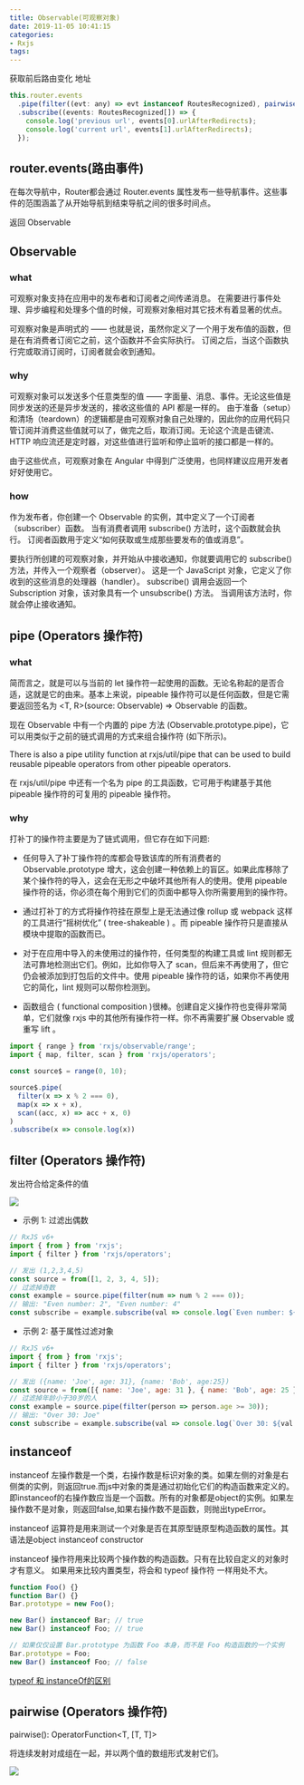 ```yaml
---
title: Observable(可观察对象)
date: 2019-11-05 10:41:15
categories:
- Rxjs
tags:
---
```


获取前后路由变化 地址
``` js
this.router.events
  .pipe(filter((evt: any) => evt instanceof RoutesRecognized), pairwise())
  .subscribe((events: RoutesRecognized[]) => {
    console.log('previous url', events[0].urlAfterRedirects);
    console.log('current url', events[1].urlAfterRedirects);
  });
```

## router.events(路由事件)
在每次导航中，Router都会通过 Router.events 属性发布一些导航事件。这些事件的范围涵盖了从开始导航到结束导航之间的很多时间点。

返回 Observable

## Observable
### what
可观察对象支持在应用中的发布者和订阅者之间传递消息。 在需要进行事件处理、异步编程和处理多个值的时候，可观察对象相对其它技术有着显著的优点。

可观察对象是声明式的 —— 也就是说，虽然你定义了一个用于发布值的函数，但是在有消费者订阅它之前，这个函数并不会实际执行。 订阅之后，当这个函数执行完或取消订阅时，订阅者就会收到通知。

### why
可观察对象可以发送多个任意类型的值 —— 字面量、消息、事件。无论这些值是同步发送的还是异步发送的，接收这些值的 API 都是一样的。 由于准备（setup）和清场（teardown）的逻辑都是由可观察对象自己处理的，因此你的应用代码只管订阅并消费这些值就可以了，做完之后，取消订阅。无论这个流是击键流、HTTP 响应流还是定时器，对这些值进行监听和停止监听的接口都是一样的。

由于这些优点，可观察对象在 Angular 中得到广泛使用，也同样建议应用开发者好好使用它。

### how
作为发布者，你创建一个 Observable 的实例，其中定义了一个订阅者（subscriber）函数。 当有消费者调用 subscribe() 方法时，这个函数就会执行。 订阅者函数用于定义“如何获取或生成那些要发布的值或消息”。

要执行所创建的可观察对象，并开始从中接收通知，你就要调用它的 subscribe() 方法，并传入一个观察者（observer）。 这是一个 JavaScript 对象，它定义了你收到的这些消息的处理器（handler）。 subscribe() 调用会返回一个 Subscription 对象，该对象具有一个 unsubscribe() 方法。 当调用该方法时，你就会停止接收通知。

## pipe (Operators 操作符)
### what
简而言之，就是可以与当前的 let 操作符一起使用的函数。无论名称起的是否合适，这就是它的由来。基本上来说，pipeable 操作符可以是任何函数，但是它需要返回签名为 <T, R>(source: Observable<T>) => Observable<R> 的函数。

现在 Observable 中有一个内置的 pipe 方法 (Observable.prototype.pipe)，它可以用类似于之前的链式调用的方式来组合操作符 (如下所示)。

There is also a pipe utility function at rxjs/util/pipe that can be used to build reusable pipeable operators from other pipeable operators.

在 rxjs/util/pipe 中还有一个名为 pipe 的工具函数，它可用于构建基于其他 pipeable 操作符的可复用的 pipeable 操作符。

### why
打补丁的操作符主要是为了链式调用，但它存在如下问题:

- 任何导入了补丁操作符的库都会导致该库的所有消费者的 Observable.prototype 增大，这会创建一种依赖上的盲区。如果此库移除了某个操作符的导入，这会在无形之中破坏其他所有人的使用。使用 pipeable 操作符的话，你必须在每个用到它们的页面中都导入你所需要用到的操作符。

- 通过打补丁的方式将操作符挂在原型上是无法通过像 rollup 或 webpack 这样的工具进行“摇树优化” ( tree-shakeable ) 。而 pipeable 操作符只是直接从模块中提取的函数而已。

- 对于在应用中导入的未使用过的操作符，任何类型的构建工具或 lint 规则都无法可靠地检测出它们。例如，比如你导入了 scan，但后来不再使用了，但它仍会被添加到打包后的文件中。使用 pipeable 操作符的话，如果你不再使用它的简化，lint 规则可以帮你检测到。

- 函数组合 ( functional composition )很棒。创建自定义操作符也变得非常简单，它们就像 rxjs 中的其他所有操作符一样。你不再需要扩展 Observable 或重写 lift 。

``` js
import { range } from 'rxjs/observable/range';
import { map, filter, scan } from 'rxjs/operators';

const source$ = range(0, 10);

source$.pipe(
  filter(x => x % 2 === 0),
  map(x => x + x),
  scan((acc, x) => acc + x, 0)
)
.subscribe(x => console.log(x))
```

## filter (Operators 操作符)
发出符合给定条件的值

![](/img/js/rxjs_filter.png)

- 示例 1: 过滤出偶数
``` js
// RxJS v6+
import { from } from 'rxjs';
import { filter } from 'rxjs/operators';

// 发出 (1,2,3,4,5)
const source = from([1, 2, 3, 4, 5]);
// 过滤掉奇数
const example = source.pipe(filter(num => num % 2 === 0));
// 输出: "Even number: 2", "Even number: 4"
const subscribe = example.subscribe(val => console.log(`Even number: ${val}`));
```

- 示例 2: 基于属性过滤对象
``` js
// RxJS v6+
import { from } from 'rxjs';
import { filter } from 'rxjs/operators';

// 发出 ({name: 'Joe', age: 31}, {name: 'Bob', age:25})
const source = from([{ name: 'Joe', age: 31 }, { name: 'Bob', age: 25 }]);
// 过滤掉年龄小于30岁的人
const example = source.pipe(filter(person => person.age >= 30));
// 输出: "Over 30: Joe"
const subscribe = example.subscribe(val => console.log(`Over 30: ${val.name}`));
```


## instanceof
instanceof 左操作数是一个类，右操作数是标识对象的类。如果左侧的对象是右侧类的实例，则返回true.而js中对象的类是通过初始化它们的构造函数来定义的。即instanceof的右操作数应当是一个函数。所有的对象都是object的实例。如果左操作数不是对象，则返回false,如果右操作数不是函数，则抛出typeError。

instanceof 运算符是用来测试一个对象是否在其原型链原型构造函数的属性。其语法是object instanceof constructor

instanceof 操作符用来比较两个操作数的构造函数。只有在比较自定义的对象时才有意义。 如果用来比较内置类型，将会和 typeof 操作符 一样用处不大。

``` js
function Foo() {}
function Bar() {}
Bar.prototype = new Foo();

new Bar() instanceof Bar; // true
new Bar() instanceof Foo; // true

// 如果仅仅设置 Bar.prototype 为函数 Foo 本身，而不是 Foo 构造函数的一个实例
Bar.prototype = Foo;
new Bar() instanceof Foo; // false
```

[typeof 和 instanceOf的区别](https://segmentfault.com/a/1190000000730982)


## pairwise (Operators 操作符)
pairwise<T>(): OperatorFunction<T, [T, T]>

将连续发射对成组在一起，并以两个值的数组形式发射它们。

![](./img/js/rxjs_pairwise.png)
